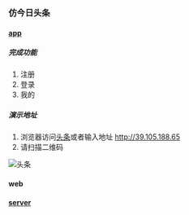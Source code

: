 ### 仿今日头条

#### [app](https://github.com/jiechud/toutiao/tree/master/app)

##### 完成功能
1. 注册
2. 登录
3. 我的

##### 演示地址
1. 浏览器访问[头条](http://39.105.188.65)或者输入地址 http://39.105.188.65
2. 请扫描二维码

![头条](https://github.com/jiechud/toutiao/blob/master/app/resource/ip.png)


#### web


#### [server](https://github.com/jiechud/toutiao/tree/master/server)


